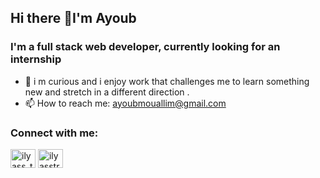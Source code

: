 ## Hi there 👋I'm Ayoub

### I'm a full stack web developer, currently looking for an internship

- 🌱 i m curious and i enjoy work that challenges me to learn something new and stretch in a different direction .
- 📫 How to reach me: [ayoubmouallim@gmail.com](ayoubmouallim@gmail.com)

### Connect with me:

<a href="https://twitter.com/Mouallimm" target="blank"><img align="center" src="https://cdn.jsdelivr.net/npm/simple-icons@3.0.1/icons/twitter.svg" alt="ilyass_trh" height="30" width="40" /></a>
<a href="https://www.linkedin.com/in/ayoub-mouallim-a73180b3/" target="blank"><img align="center" src="https://cdn.jsdelivr.net/npm/simple-icons@3.0.1/icons/linkedin.svg" alt="ilyasstrh" height="30" width="40" /></a>
